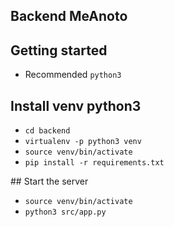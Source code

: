 ## Backend MeAnoto

## Getting started

- Recommended `python3`

## Install venv python3

- `cd backend`
- `virtualenv -p python3 venv`
- `source venv/bin/activate`
- `pip install -r requirements.txt`

## Start the server

- `source venv/bin/activate`
- `python3 src/app.py`
